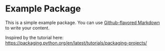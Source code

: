 # Example Package

This is a simple example package. You can use
[Github-flavored Markdown](https://guides.github.com/features/mastering-markdown/)
to write your content.

Inspired by the tutorial here: https://packaging.python.org/en/latest/tutorials/packaging-projects/
